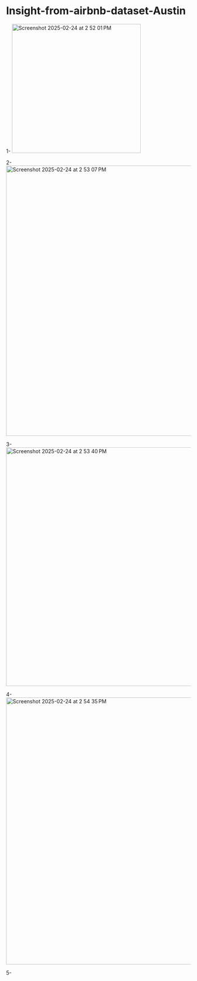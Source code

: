# Insight-from-airbnb-dataset-Austin
1- <img width="351" alt="Screenshot 2025-02-24 at 2 52 01 PM" src="https://github.com/user-attachments/assets/15fabe45-b38e-4480-ac43-abac027f0a9e" />

2-<img width="735" alt="Screenshot 2025-02-24 at 2 53 07 PM" src="https://github.com/user-attachments/assets/afda178d-98de-42f4-8984-c1d9c360315b" />

3-<img width="649" alt="Screenshot 2025-02-24 at 2 53 40 PM" src="https://github.com/user-attachments/assets/7be1dba6-9ebe-4f49-a1c3-6cbfe02ce05b" />

4-<img width="726" alt="Screenshot 2025-02-24 at 2 54 35 PM" src="https://github.com/user-attachments/assets/204bcc69-52ec-45bb-bf20-133b4acf52e0" />

5-



